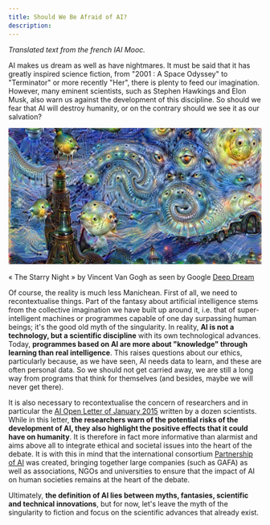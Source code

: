 ```yaml
---
title: Should We Be Afraid of AI?
description:
---
```


_Translated text from the french IAI Mooc._

AI makes us dream as well as have nightmares. It must be said that it has greatly inspired science fiction, from "2001 : A Space Odyssey" to "Terminator" or more recently "Her", there is plenty to feed our imagination. However, many eminent scientists, such as Stephen Hawkings and Elon Musk, also warn us against the development of this discipline. So should we fear that AI will destroy humanity, or on the contrary should we see it as our salvation?

![Image «The Starry Night»](../Images/DeepDream-Google.jpg)

« The Starry Night » by Vincent Van Gogh as seen by Google [Deep Dream](https://deepdreamgenerator.com/#gallery)

Of course, the reality is much less Manichean. First of all, we need to recontextualise things. Part of the fantasy about artificial intelligence stems from the collective imagination we have built up around it, i.e. that of super-intelligent machines or programmes capable of one day surpassing human beings; it's the good old myth of the singularity. In reality, **AI is not a technology, but a scientific discipline** with its own technological advances. Today, **programmes based on AI are more about "knowledge" through learning than real intelligence**. This raises questions about our ethics, particularly because, as we have seen, AI needs data to learn, and these are often personal data. So we should not get carried away, we are still a long way from programs that think for themselves (and besides, maybe we will never get there).

It is also necessary to recontextualise the concern of researchers and in particular the [AI Open Letter of January 2015](https://futureoflife.org/ai-open-letter) written by a dozen scientists. While in this letter, **the researchers warn of the potential risks of the development of AI, they also highlight the positive effects that it could have on humanity**. It is therefore in fact more informative than alarmist and aims above all to integrate ethical and societal issues into the heart of the debate. It is with this in mind that the international consortium [Partnership of AI](https://www.partnershiponai.org/) was created, bringing together large companies (such as GAFA) as well as associations, NGOs and universities to ensure that the impact of AI on human societies remains at the heart of the debate.

Ultimately, **the definition of AI lies between myths, fantasies, scientific and technical innovations**, but for now, let's leave the myth of the singularity to fiction and focus on the scientific advances that already exist.
